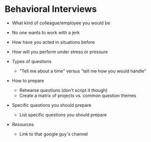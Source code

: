 # Behavioral Interviews

- What kind of colleague/employee you would be
- No one wants to work with a jerk
- How have you acted in situations before
- How will you perform under stress or pressure

- Types of questions

  - "Tell me about a time" versus "tell me how you would handle"

- How to prepare

  - Rehearse questions (don't script it though)
  - Create a matrix of projects vs. common question themes

- Specific questions you should prepare

  - List specific questions you should prepare

- Resources
  - Link to that google guy's channel
